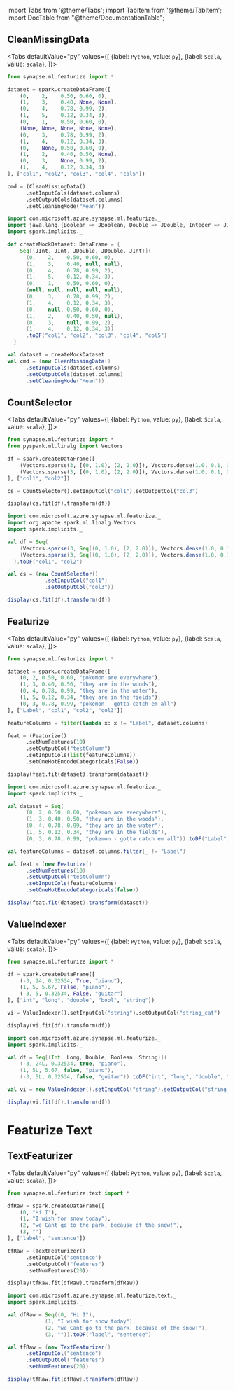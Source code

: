 import Tabs from '@theme/Tabs';
import TabItem from '@theme/TabItem';
import DocTable from "@theme/DocumentationTable";

<!-- 
```python
import pyspark
import os
import json
from IPython.display import display

spark = (pyspark.sql.SparkSession.builder.appName("MyApp")
        .config("spark.jars.packages", "com.microsoft.azure:synapseml:0.9.0")
        .config("spark.jars.repositories", "https://mmlspark.azureedge.net/maven")
        .getOrCreate())

def getSecret(secretName):
        get_secret_cmd = 'az keyvault secret show --vault-name mmlspark-build-keys --name {}'.format(secretName)
        value = json.loads(os.popen(get_secret_cmd).read())["value"]
        return value

import synapse.ml
```
-->

## CleanMissingData

<Tabs
defaultValue="py"
values={[
{label: `Python`, value: `py`},
{label: `Scala`, value: `scala`},
]}>
<TabItem value="py">

<!--pytest-codeblocks:cont-->

```python
from synapse.ml.featurize import *

dataset = spark.createDataFrame([
    (0,    2,    0.50, 0.60, 0),
    (1,    3,    0.40, None, None),
    (0,    4,    0.78, 0.99, 2),
    (1,    5,    0.12, 0.34, 3),
    (0,    1,    0.50, 0.60, 0),
    (None, None, None, None, None),
    (0,    3,    0.78, 0.99, 2),
    (1,    4,    0.12, 0.34, 3),
    (0,    None, 0.50, 0.60, 0),
    (1,    2,    0.40, 0.50, None),
    (0,    3,    None, 0.99, 2),
    (1,    4,    0.12, 0.34, 3)
], ["col1", "col2", "col3", "col4", "col5"])

cmd = (CleanMissingData()
      .setInputCols(dataset.columns)
      .setOutputCols(dataset.columns)
      .setCleaningMode("Mean"))
```

</TabItem>
<TabItem value="scala">

```scala
import com.microsoft.azure.synapse.ml.featurize._
import java.lang.{Boolean => JBoolean, Double => JDouble, Integer => JInt}
import spark.implicits._

def createMockDataset: DataFrame = {
    Seq[(JInt, JInt, JDouble, JDouble, JInt)](
      (0,    2,    0.50, 0.60, 0),
      (1,    3,    0.40, null, null),
      (0,    4,    0.78, 0.99, 2),
      (1,    5,    0.12, 0.34, 3),
      (0,    1,    0.50, 0.60, 0),
      (null, null, null, null, null),
      (0,    3,    0.78, 0.99, 2),
      (1,    4,    0.12, 0.34, 3),
      (0,    null, 0.50, 0.60, 0),
      (1,    2,    0.40, 0.50, null),
      (0,    3,    null, 0.99, 2),
      (1,    4,    0.12, 0.34, 3))
      .toDF("col1", "col2", "col3", "col4", "col5")
  }

val dataset = createMockDataset
val cmd = (new CleanMissingData()
      .setInputCols(dataset.columns)
      .setOutputCols(dataset.columns)
      .setCleaningMode("Mean"))
```

</TabItem>
</Tabs>

<DocTable className="CleanMissingData"
py="mmlspark.featurize.html#module-mmlspark.featurize.CleanMissingData"
scala="com/microsoft/ml/spark/featurize/CleanMissingData.html"
sourceLink="https://github.com/microsoft/SynapseML/blob/master/core/src/main/scala/com/microsoft/azure/synapse/ml/featurize/CleanMissingData.scala" />


## CountSelector

<Tabs
defaultValue="py"
values={[
{label: `Python`, value: `py`},
{label: `Scala`, value: `scala`},
]}>
<TabItem value="py">

<!--pytest-codeblocks:cont-->

```python
from synapse.ml.featurize import *
from pyspark.ml.linalg import Vectors

df = spark.createDataFrame([
    (Vectors.sparse(3, [(0, 1.0), (2, 2.0)]), Vectors.dense(1.0, 0.1, 0)),
    (Vectors.sparse(3, [(0, 1.0), (2, 2.0)]), Vectors.dense(1.0, 0.1, 0))
], ["col1", "col2"])

cs = CountSelector().setInputCol("col1").setOutputCol("col3")

display(cs.fit(df).transform(df))
```

</TabItem>
<TabItem value="scala">

```scala
import com.microsoft.azure.synapse.ml.featurize._
import org.apache.spark.ml.linalg.Vectors
import spark.implicits._

val df = Seq(
    (Vectors.sparse(3, Seq((0, 1.0), (2, 2.0))), Vectors.dense(1.0, 0.1, 0)),
    (Vectors.sparse(3, Seq((0, 1.0), (2, 2.0))), Vectors.dense(1.0, 0.1, 0))
  ).toDF("col1", "col2")

val cs = (new CountSelector()
            .setInputCol("col1")
            .setOutputCol("col3"))

display(cs.fit(df).transform(df))
```

</TabItem>
</Tabs>

<DocTable className="CountSelector"
py="mmlspark.featurize.html#module-mmlspark.featurize.CountSelector"
scala="com/microsoft/ml/spark/featurize/CountSelector.html"
sourceLink="https://github.com/microsoft/SynapseML/blob/master/core/src/main/scala/com/microsoft/azure/synapse/ml/featurize/CountSelector.scala" />


## Featurize

<Tabs
defaultValue="py"
values={[
{label: `Python`, value: `py`},
{label: `Scala`, value: `scala`},
]}>
<TabItem value="py">

<!--pytest-codeblocks:cont-->

```python
from synapse.ml.featurize import *

dataset = spark.createDataFrame([
    (0, 2, 0.50, 0.60, "pokemon are everywhere"),
    (1, 3, 0.40, 0.50, "they are in the woods"),
    (0, 4, 0.78, 0.99, "they are in the water"),
    (1, 5, 0.12, 0.34, "they are in the fields"),
    (0, 3, 0.78, 0.99, "pokemon - gotta catch em all")
], ["Label", "col1", "col2", "col3"])

featureColumns = filter(lambda x: x != "Label", dataset.columns)

feat = (Featurize()
      .setNumFeatures(10)
      .setOutputCol("testColumn")
      .setInputCols(list(featureColumns))
      .setOneHotEncodeCategoricals(False))

display(feat.fit(dataset).transform(dataset))
```

</TabItem>
<TabItem value="scala">

```scala
import com.microsoft.azure.synapse.ml.featurize._
import spark.implicits._

val dataset = Seq(
      (0, 2, 0.50, 0.60, "pokemon are everywhere"),
      (1, 3, 0.40, 0.50, "they are in the woods"),
      (0, 4, 0.78, 0.99, "they are in the water"),
      (1, 5, 0.12, 0.34, "they are in the fields"),
      (0, 3, 0.78, 0.99, "pokemon - gotta catch em all")).toDF("Label", "col1", "col2", "col3")

val featureColumns = dataset.columns.filter(_ != "Label")

val feat = (new Featurize()
      .setNumFeatures(10)
      .setOutputCol("testColumn")
      .setInputCols(featureColumns)
      .setOneHotEncodeCategoricals(false))

display(feat.fit(dataset).transform(dataset))
```

</TabItem>
</Tabs>

<DocTable className="Featurize"
py="mmlspark.featurize.html#module-mmlspark.featurize.Featurize"
scala="com/microsoft/ml/spark/featurize/Featurize.html"
sourceLink="https://github.com/microsoft/SynapseML/blob/master/core/src/main/scala/com/microsoft/azure/synapse/ml/featurize/Featurize.scala" />


## ValueIndexer

<Tabs
defaultValue="py"
values={[
{label: `Python`, value: `py`},
{label: `Scala`, value: `scala`},
]}>
<TabItem value="py">

<!--pytest-codeblocks:cont-->

```python
from synapse.ml.featurize import *

df = spark.createDataFrame([
    (-3, 24, 0.32534, True, "piano"),
    (1, 5, 5.67, False, "piano"),
    (-3, 5, 0.32534, False, "guitar")
], ["int", "long", "double", "bool", "string"])

vi = ValueIndexer().setInputCol("string").setOutputCol("string_cat")

display(vi.fit(df).transform(df))
```

</TabItem>
<TabItem value="scala">

```scala
import com.microsoft.azure.synapse.ml.featurize._
import spark.implicits._

val df = Seq[(Int, Long, Double, Boolean, String)](
    (-3, 24L, 0.32534, true, "piano"),
    (1, 5L, 5.67, false, "piano"),
    (-3, 5L, 0.32534, false, "guitar")).toDF("int", "long", "double", "bool", "string")

val vi = new ValueIndexer().setInputCol("string").setOutputCol("string_cat")

display(vi.fit(df).transform(df))
```

</TabItem>
</Tabs>

<DocTable className="ValueIndexer"
py="mmlspark.featurize.html#module-mmlspark.featurize.ValueIndexer"
scala="com/microsoft/ml/spark/featurize/ValueIndexer.html"
sourceLink="https://github.com/microsoft/SynapseML/blob/master/core/src/main/scala/com/microsoft/azure/synapse/ml/featurize/ValueIndexer.scala" />

# Featurize Text

## TextFeaturizer

<Tabs
defaultValue="py"
values={[
{label: `Python`, value: `py`},
{label: `Scala`, value: `scala`},
]}>
<TabItem value="py">

<!--pytest-codeblocks:cont-->

```python
from synapse.ml.featurize.text import *

dfRaw = spark.createDataFrame([
    (0, "Hi I"),
    (1, "I wish for snow today"),
    (2, "we Cant go to the park, because of the snow!"),
    (3, "")
], ["label", "sentence"])

tfRaw = (TextFeaturizer()
      .setInputCol("sentence")
      .setOutputCol("features")
      .setNumFeatures(20))

display(tfRaw.fit(dfRaw).transform(dfRaw))
```

</TabItem>
<TabItem value="scala">

```scala
import com.microsoft.azure.synapse.ml.featurize.text._
import spark.implicits._

val dfRaw = Seq((0, "Hi I"),
            (1, "I wish for snow today"),
            (2, "we Cant go to the park, because of the snow!"),
            (3, "")).toDF("label", "sentence")

val tfRaw = (new TextFeaturizer()
      .setInputCol("sentence")
      .setOutputCol("features")
      .setNumFeatures(20))

display(tfRaw.fit(dfRaw).transform(dfRaw))
```

</TabItem>
</Tabs>

<DocTable className="TextFeaturizer"
py="mmlspark.featurize.text.html#module-mmlspark.featurize.text.TextFeaturizer"
scala="com/microsoft/ml/spark/featurize/text/TextFeaturizer.html"
sourceLink="https://github.com/microsoft/SynapseML/blob/master/core/src/main/scala/com/microsoft/azure/synapse/ml/featurize/text/TextFeaturizer.scala" />


